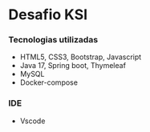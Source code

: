 # Desafio KSI

### Tecnologias utilizadas

- HTML5, CSS3, Bootstrap, Javascript
- Java 17, Spring boot, Thymeleaf
- MySQL
- Docker-compose

### IDE

 - Vscode